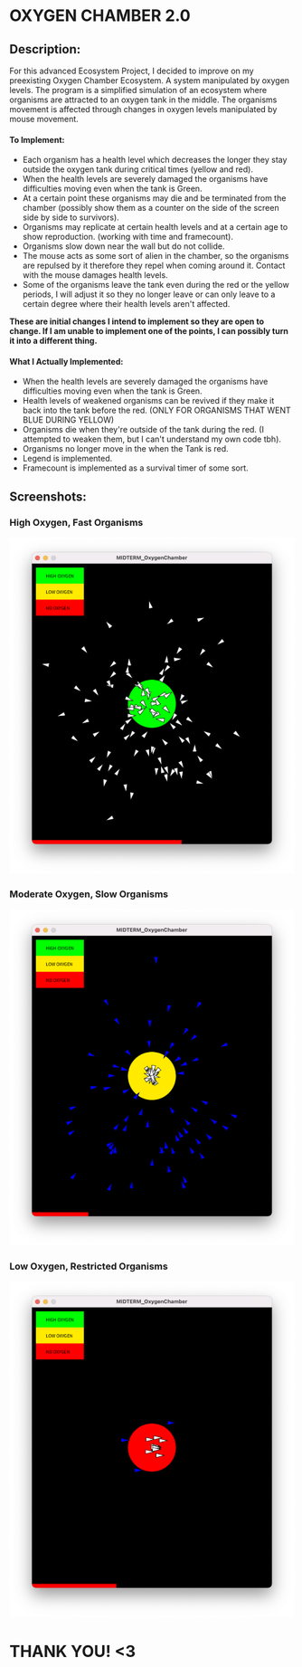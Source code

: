 # OXYGEN CHAMBER 2.0

## Description: 

For this advanced Ecosystem Project, I decided to improve on my preexisting Oxygen Chamber Ecosystem. A system manipulated by oxygen levels. The program is a simplified simulation of an ecosystem where organisms are attracted to an oxygen tank in the middle. The organisms movement is affected through changes in oxygen levels manipulated by mouse movement.

#### To Implement: 

- Each organism has a health level which decreases the longer they stay outside the oxygen tank during critical times (yellow and red). 
- When the health levels are severely damaged the organisms have difficulties moving even when the tank is Green. 
- At a certain point these organisms may die and be terminated from the chamber (possibly show them as a counter on the side of the screen side by side to survivors).
- Organisms may replicate at certain health levels and at a certain age to show reproduction. (working with time and framecount).
- Organisms slow down near the wall but do not collide.
- The mouse acts as some sort of alien in the chamber, so the organisms are repulsed by it therefore they repel when coming around it. Contact with the mouse damages health levels. 
- Some of the organisms leave the tank even during the red or the yellow periods, I will adjust it so they no longer leave or can only leave to a certain degree where their health levels aren't affected.  


**These are initial changes I intend to implement so they are open to change. If I am unable to implement one of the points, I can possibly turn it into a different thing.**

#### What I Actually Implemented: 

- When the health levels are severely damaged the organisms have difficulties moving even when the tank is Green. 
- Health levels of weakened organisms can be revived if they make it back into the tank before the red. (ONLY FOR ORGANISMS THAT WENT BLUE DURING YELLOW)
- Organisms die when they're outside of the tank during the red. (I attempted to weaken them, but I can't understand my own code tbh).
- Organisms no longer move in the when the Tank is red. 
- Legend is implemented.
- Framecount is implemented as a survival timer of some sort. 

## **Screenshots:**

### **High Oxygen, Fast Organisms**
![GREEN](MEDIA/GREEN.png "High Oxygen, Fast Organisms") 

### **Moderate Oxygen, Slow Organisms**
![YELLOW](MEDIA/YELLOW.png "Moderate Oxygen, Slow Organisms")

### **Low Oxygen, Restricted Organisms**
![RED](MEDIA/RED.png "Low Oxygen, Restricted Organisms")


# THANK YOU! <3
